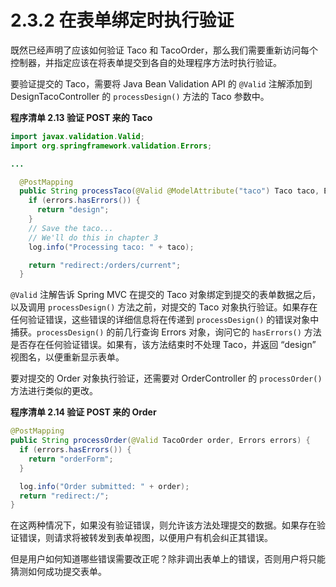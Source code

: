 # 2.3.2 在表单绑定时执行验证

既然已经声明了应该如何验证 Taco 和 TacoOrder，那么我们需要重新访问每个控制器，并指定应该在将表单提交到各自的处理程序方法时执行验证。

要验证提交的 Taco，需要将 Java Bean Validation API 的 `@Valid` 注解添加到 DesignTacoController 的 `processDesign()` 方法的 Taco 参数中。

**程序清单 2.13 验证 POST 来的 Taco**

```java
import javax.validation.Valid;
import org.springframework.validation.Errors;

...

  @PostMapping
  public String processTaco(@Valid @ModelAttribute("taco") Taco taco, Errors errors) {
    if (errors.hasErrors()) {
      return "design";
    }
    // Save the taco...
    // We'll do this in chapter 3
    log.info("Processing taco: " + taco);

    return "redirect:/orders/current";
  }
```

`@Valid` 注解告诉 Spring MVC 在提交的 Taco 对象绑定到提交的表单数据之后，以及调用 `processDesign()` 方法之前，对提交的 Taco 对象执行验证。如果存在任何验证错误，这些错误的详细信息将在传递到 `processDesign()` 的错误对象中捕获。`processDesign()` 的前几行查询 Errors 对象，询问它的 `hasErrors()` 方法是否存在任何验证错误。如果有，该方法结束时不处理 Taco，并返回 “design” 视图名，以便重新显示表单。

要对提交的 Order 对象执行验证，还需要对 OrderController 的 `processOrder()` 方法进行类似的更改。

**程序清单 2.14 验证 POST 来的 Order**
```java
@PostMapping
public String processOrder(@Valid TacoOrder order, Errors errors) {
  if (errors.hasErrors()) {
    return "orderForm";
  }

  log.info("Order submitted: " + order);
  return "redirect:/";
}
```

在这两种情况下，如果没有验证错误，则允许该方法处理提交的数据。如果存在验证错误，则请求将被转发到表单视图，以便用户有机会纠正其错误。

但是用户如何知道哪些错误需要改正呢？除非调出表单上的错误，否则用户将只能猜测如何成功提交表单。


